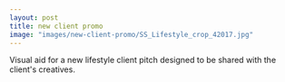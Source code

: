 ```yaml
---
layout: post
title: new client promo
image: "images/new-client-promo/SS_Lifestyle_crop_42017.jpg"
---
```

Visual aid for a new lifestyle client pitch designed to be shared with the client's creatives.